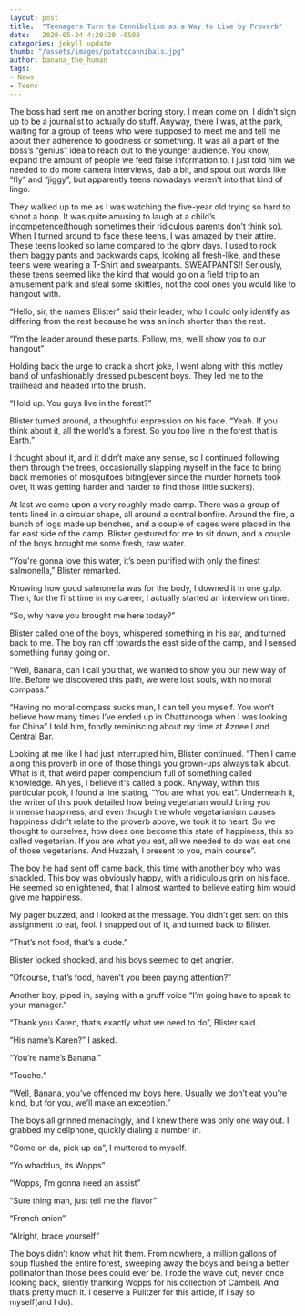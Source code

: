```yaml
---
layout: post
title:  "Teenagers Turn to Cannibalism as a Way to Live by Proverb"
date:   2020-05-24 4:20:20 -0500
categories: jekyll update
thumb: "/assets/images/potatocannibals.jpg"
author: banana_the_human
tags:
- News
- Teens
---
```

The boss had sent me on another boring story. I mean come on, I didn’t sign up to be a journalist to actually do stuff. Anyway, there I was, at the park, waiting for a group of teens who were supposed to meet me and tell me about their adherence to goodness or something. It was all a part of the boss’s “genius” idea to reach out to the younger audience. You know, expand the amount of people we feed false information to. I just told him we needed to do more camera interviews, dab a bit, and spout out words like “fly” and “jiggy”, but apparently teens nowadays weren't into that kind of lingo.

They walked up to me as I was watching the five-year old trying so hard to shoot a hoop. It was quite amusing to laugh at a child’s incompetence(though sometimes their ridiculous parents don’t think so). When I turned around to face these teens, I was amazed by their attire. These teens looked so lame compared to the glory days. I used to rock them baggy pants and backwards caps, looking all fresh-like, and these teens were wearing a T-Shirt and sweatpants. SWEATPANTS!! Seriously, these teens seemed like the kind that would go on a field trip to an amusement park and steal some skittles, not the cool ones you would like to hangout with.

“Hello, sir, the name’s Blister” said their leader, who I could only identify as differing from the rest because he was an inch shorter than the rest.

“I’m the leader around these parts. Follow, me, we’ll show you to our hangout”

Holding back the urge to crack a short joke, I went along with this motley band of unfashionably dressed pubescent boys. They led me to the trailhead and headed into the brush.

“Hold up. You guys live in the forest?”

Blister turned around, a thoughtful expression on his face. “Yeah. If you think about it, all the world’s a forest. So you too live in the forest that is Earth.”

I thought about it, and it didn’t make any sense, so I continued following them through the trees, occasionally slapping myself in the face to bring back memories of mosquitoes biting(ever since the murder hornets took over, it was getting harder and harder to find those little suckers).

At last we came upon a very roughly-made camp. There was a group of tents lined in a circular shape, all around a central bonfire. Around the fire, a bunch of logs made up benches, and a couple of cages were placed in the far east side of the camp. Blister gestured for me to sit down, and a couple of the boys brought me some fresh, raw water.

“You're gonna love this water, it’s been purified with only the finest salmonella,” Blister remarked.

Knowing how good salmonella was for the body, I downed it in one gulp. Then, for the first time in my career, I actually started an interview on time.

“So, why have you brought me here today?”

Blister called one of the boys, whispered something in his ear, and turned back to me. The boy ran off towards the east side of the camp, and I sensed something funny going on.

“Well, Banana, can I call you that, we wanted to show you our new way of life. Before we discovered this path, we were lost souls, with no moral compass.”

“Having no moral compass sucks man, I can tell you myself. You won’t believe how many times I’ve ended up in Chattanooga when I was looking for China” I told him, fondly reminiscing about my time at Aznee Land Central Bar.

Looking at me like I had just interrupted him, Blister continued. “Then I came along this proverb in one of those things you grown-ups always talk about. What is it, that weird paper compendium full of something called knowledge. Ah yes, I believe it's called a pook. Anyway, within this particular pook, I found a line stating, “You are what you eat”. Underneath it, the writer of this pook detailed how being vegetarian would bring you immense happiness, and even though the whole vegetarianism causes happiness didn’t relate to the proverb above, we took it to heart. So we thought to ourselves, how does one become this state of happiness, this so called vegetarian. If you are what you eat, all we needed to do was eat one of those vegetarians. And Huzzah, I present to you, main course”.

The boy he had sent off came back, this time with another boy who was shackled. This boy was obviously happy, with a ridiculous grin on his face. He seemed so enlightened, that I almost wanted to believe eating him would give me happiness.

My pager buzzed, and I looked at the message. You didn’t get sent on this assignment to eat, fool. I snapped out of it, and turned back to Blister.

“That’s not food, that’s a dude.”

Blister looked shocked, and his boys seemed to get angrier.

“Ofcourse, that’s food, haven’t you been paying attention?”

Another boy, piped in, saying with a gruff voice “I’m going have to speak to your manager.”

“Thank you Karen, that’s exactly what we need to do”, Blister said.

“His name’s Karen?” I asked.

“You’re name’s Banana.”

“Touche.”

“Well, Banana, you’ve offended my boys here. Usually we don’t eat you’re kind, but for you, we’ll make an exception.”

The boys all grinned menacingly, and I knew there was only one way out. I grabbed my cellphone, quickly dialing a number in.

“Come on da, pick up da”, I muttered to myself.

“Yo whaddup, its Wopps”

“Wopps, I’m gonna need an assist”

“Sure thing man, just tell me the flavor”

“French onion”

“Alright, brace yourself”

The boys didn’t know what hit them. From nowhere, a million gallons of soup flushed the entire forest, sweeping away the boys and being a better pollinator than those bees could ever be. I rode the wave out, never once looking back, silently thanking Wopps for his collection of Cambell. And that’s pretty much it. I deserve a Pulitzer for this article, if I say so myself(and I do).

